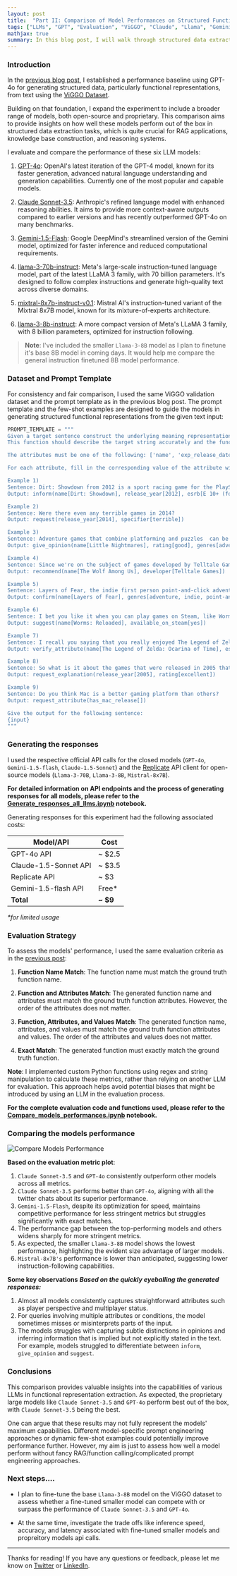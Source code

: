 ```yaml
---
layout: post
title:  "Part II: Comparison of Model Performances on Structured Functional Representation Extraction"
tags: ["LLMs", "GPT", "Evaluation", "ViGGO", "Claude", "Llama", "Gemini", "Mistral"]
mathjax: true
summary: In this blog post, I will walk through structured data extraction, specifically functional representation, using OpenAI's GPT-4o model.
---
```


### Introduction

In the [previous blog post](https://aayushgarg.dev/2024-07-01-baseline-gpt4o-structured-data/), I established a performance baseline using GPT-4o for generating structured data, particularly functional representations, from text using the [ViGGO Dataset](https://huggingface.co/datasets/GEM/viggo).

Building on that foundation, I expand the experiment to include a broader range of models, both open-source and proprietary. This comparison aims to provide insights on how well these models perform out of the box in structured data extraction tasks, which is quite crucial for RAG applications, knowledge base construction, and reasoning systems.

I evaluate and compare the performance of these six LLM models:

1. [GPT-4o](https://openai.com/index/hello-gpt-4o/): OpenAI's latest iteration of the GPT-4 model, known for its faster generation, advanced natural language understanding and generation capabilities. Currently one of the most popular and capable models.

2. [Claude Sonnet-3.5](https://www.anthropic.com/news/claude-3-5-sonnet): Anthropic's refined language model with enhanced reasoning abilities. It aims to provide more context-aware outputs compared to earlier versions and has recently outperformed GPT-4o on many benchmarks.

3. [Gemini-1.5-Flash](https://deepmind.google/technologies/gemini/flash/): Google DeepMind's streamlined version of the Gemini model, optimized for faster inference and reduced computational requirements.

4. [llama-3-70b-instruct](https://replicate.com/meta/meta-llama-3-70b-instruct): Meta's large-scale instruction-tuned language model, part of the latest LLaMA 3 family, with 70 billion parameters. It's designed to follow complex instructions and generate high-quality text across diverse domains.

5. [mixtral-8x7b-instruct-v0.1](https://replicate.com/mistralai/mixtral-8x7b-instruct-v0.1): Mistral AI's instruction-tuned variant of the Mixtral 8x7B model, known for its mixture-of-experts architecture.

6. [llama-3-8b-instruct](https://replicate.com/meta/meta-llama-3-8b-instruct): A more compact version of Meta's LLaMA 3 family, with 8 billion parameters, optimized for instruction following.

> **Note**: I've included the smaller `Llama-3-8B` model as I plan to finetune it's base 8B model in coming days. It would help me compare the general instruction finetuned 8B model performance.


### Dataset and Prompt Template

For consistency and fair comparison, I used the same ViGGO validation dataset and the prompt template as in the previous blog post. The prompt template and the few-shot examples are designed to guide the models in generating structured functional representations from the given text input:

```python
PROMPT_TEMPLATE = """
Given a target sentence construct the underlying meaning representation of the input sentence as a single function with attributes and attribute values. 
This function should describe the target string accurately and the function must be one of the following ['inform', 'request', 'give_opinion', 'confirm', 'verify_attribute', 'suggest', 'request_explanation', 'recommend', 'request_attribute'].

The attributes must be one of the following: ['name', 'exp_release_date', 'release_year', 'developer', 'esrb', 'rating', 'genres', 'player_perspective', 'has_multiplayer', 'platforms', 'available_on_steam', 'has_linux_release', 'has_mac_release', 'specifier']. The order your list the attributes within the function must follow the order listed above. For example the 'name' attribute must always come before the 'exp_release_date' attribute, and so forth.

For each attribute, fill in the corresponding value of the attribute within brackets. A couple of examples are below. Note: you are to output the string after "Output: ". Do not include "Output: " in your answer.

Example 1)
Sentence: Dirt: Showdown from 2012 is a sport racing game for the PlayStation, Xbox, PC rated E 10+ (for Everyone 10 and Older). It's not available on Steam, Linux, or Mac.
Output: inform(name[Dirt: Showdown], release_year[2012], esrb[E 10+ (for Everyone 10 and Older)], genres[driving/racing, sport], platforms[PlayStation, Xbox, PC], available_on_steam[no], has_linux_release[no], has_mac_release[no])

Example 2) 
Sentence: Were there even any terrible games in 2014?
Output: request(release_year[2014], specifier[terrible])

Example 3)
Sentence: Adventure games that combine platforming and puzzles  can be frustrating to play, but the side view perspective is perfect for them. That's why I enjoyed playing Little Nightmares.
Output: give_opinion(name[Little Nightmares], rating[good], genres[adventure, platformer, puzzle], player_perspective[side view])

Example 4)
Sentence: Since we're on the subject of games developed by Telltale Games, I'm wondering, have you played The Wolf Among Us?
Output: recommend(name[The Wolf Among Us], developer[Telltale Games])

Example 5) 
Sentence: Layers of Fear, the indie first person point-and-click adventure game?
Output: confirm(name[Layers of Fear], genres[adventure, indie, point-and-click], player_perspective[first person])	

Example 6) 
Sentence: I bet you like it when you can play games on Steam, like Worms: Reloaded, right?	
Output: suggest(name[Worms: Reloaded], available_on_steam[yes])

Example 7)
Sentence: I recall you saying that you really enjoyed The Legend of Zelda: Ocarina of Time. Are you typically a big fan of games on Nintendo rated E (for Everyone)?	
Output: verify_attribute(name[The Legend of Zelda: Ocarina of Time], esrb[E (for Everyone)], rating[excellent], platforms[Nintendo])

Example 8)
Sentence: So what is it about the games that were released in 2005 that you find so excellent?	
Output: request_explanation(release_year[2005], rating[excellent])

Example 9)
Sentence: Do you think Mac is a better gaming platform than others?
Output: request_attribute(has_mac_release[])

Give the output for the following sentence:
{input}
"""
```

### Generating the responses

I used the respective official API calls for the closed models (`GPT-4o`, `Gemini-1.5-flash`, `Claude-1.5-Sonnet`) and the [Replicate](https://replicate.com/) API client for open-source models (`Llama-3-70B`, `Llama-3-8B`, `Mistral-8x7B`).

**For detailed information on API endpoints and the process of generating responses for all models, please refer to the [Generate_responses_all_llms.ipynb](https://github.com/garg-aayush/llm-warehouse/blob/main/tutorials/Generate_responses_all_llms.ipynb) notebook.**

Generating responses for this experiment had the following associated costs:

| Model/API | Cost |
|-----------|------|
| GPT-4o API | ~ $2.5 |
| Claude-1.5-Sonnet API | ~ $3.5 |
| Replicate API | ~ $3 |
| Gemini-1.5-flash API | Free* |
| **Total** | **~ $9** |

_*for limited usage_

### Evaluation Strategy

To assess the models' performance, I used the same evaluation criteria as in the [previous post](https://aayushgarg.dev/2024-07-01-baseline-gpt4o-structured-data/):

1. **Function Name Match**: The function name must match the ground truth function name.

2. **Function and Attributes Match**: The generated function name and attributes must match the ground truth function attributes. However, the order of the attributes does not matter.

3. **Function, Attributes, and Values Match**: The generated function name, attributes, and values must match the ground truth function attributes and values. The order of the attributes and values does not matter.

4. **Exact Match**: The generated function must exactly match the ground truth function.

**Note**: I implemented custom Python functions using regex and string manipulation to calculate these metrics, rather than relying on another LLM for evaluation. This approach helps avoid potential biases that might be introduced by using an LLM in the evaluation process.

**For the complete evaluation code and functions used, please refer to the [Compare_models_performances.ipynb](https://github.com/garg-aayush/llm-warehouse/blob/main/tutorials/Compare_model_performances.ipynb) notebook.**


### Comparing the models performance

![Compare Models Performance](/static/img/blog-2024-07-09/all_metrics_comparison.png)

**Based on the evaluation metric plot**:

1. `Claude Sonnet-3.5` and `GPT-4o` consistently outperform other models across all metrics.
2. `Claude Sonnet-3.5` performs better than `GPT-4o`, aligning with all the twitter chats about its superior performance.
3. `Gemini-1.5-Flash`, despite its optimization for speed, maintains competitive performance for less stringent metrics but struggles significantly with exact matches.
4. The performance gap between the top-performing models and others widens sharply for more stringent metrics.
5. As expected, the smaller `Llama-3-8B` model shows the lowest performance, highlighting the evident size advantage of larger models.
6. `Mistral-8x7B's` performance is lower than anticipated, suggesting lower instruction-following capabilities.

**Some key observations**
_**Based on the quickly eyeballing the generated responses:**_

1. Almost all models consistently captures straightforward attributes such as player perspective and multiplayer status.
2. For queries involving multiple attributes or conditions, the model sometimes misses or misinterprets parts of the input.
3. The models struggles with capturing subtle distinctions in opinions and inferring information that is implied but not explicitly stated in the text. For example, models struggled to differentiate between `inform`, `give_opinion` and `suggest`.

### Conclusions

This comparison provides valuable insights into the capabilities of various LLMs in functional representation extraction. As expected, the proprietary large models like `Claude Sonnet-3.5` and `GPT-4o` perform best out of the box, with `Claude Sonnet-3.5` being the best.

One can argue that these results may not fully represent the models' maximum capabilities. Different model-specific prompt engineering approaches or dynamic few-shot examples could potentially improve performance further. However, my aim is just to assess how well a model perform without fancy RAG/function calling/complicated prompt engineering approaches.


### Next steps....

- I plan to fine-tune the base `Llama-3-8B` model on the ViGGO dataset to assess whether a fine-tuned smaller model can compete with or surpass the performance of `Claude Sonnet-3.5` and `GPT-4o`. 

- At the same time, investigate the trade offs like inference speed, accuracy, and latency associated with fine-tuned smaller models and propreitory models api calls.

---
Thanks for reading! If you have any questions or feedback, please let me know on [Twitter](https://twitter.com/Aayush_ander) or [LinkedIn](https://www.linkedin.com/in/aayush-garg-8b26a734/).
